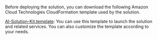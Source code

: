 Before deploying the solution, you can download the following Amazon Cloud Technologies CloudFormation template used by the solution.

[AI-Solution-Kit.template](https://aws-gcr-solutions.s3.cn-north-1.amazonaws.com.cn/Aws-gcr-ai-solution-kit/v1.2.0/AI-Solution-Kit.template): You can use this template to launch the solution and related services. You can also customize the template according to your needs.